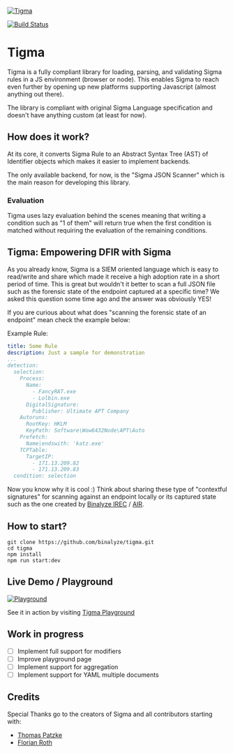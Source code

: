 [![Tigma](https://binalyze.github.io/tigma/public/header-image.png "Sigma + TypeScript = Tigma")](#)

[![Build Status](https://binalyze.visualstudio.com/Binalyze.Tigma/_apis/build/status/Binalyze.Tigma?branchName=master)](https://binalyze.visualstudio.com/Binalyze.Tigma/_build/latest?definitionId=11&branchName=master)

# Tigma
Tigma is a fully compliant library for loading, parsing, and validating Sigma rules in a JS environment (browser or node). This enables Sigma to reach even further by opening up new platforms supporting Javascript (almost anything out there). 

The library is compliant with original Sigma Language specification and doesn't have anything custom (at least for now).

## How does it work?
At its core, it converts Sigma Rule to an Abstract Syntax Tree (AST) of Identifier objects which makes it easier to implement backends. 

The only available backend, for now, is the "Sigma JSON Scanner" which is the main reason for developing this library.

### Evaluation
Tigma uses lazy evaluation behind the scenes meaning that writing a condition such as "1 of them" will return true when the first condition is matched without requiring the evaluation of the remaining conditions.  

## Tigma: Empowering DFIR with Sigma
As you already know, Sigma is a SIEM oriented language which is easy to read/write and share which made it receive a high adoption rate in a short period of time. This is great but wouldn't it better to scan a full JSON file such as the forensic state of the endpoint captured at a specific time? We asked this question some time ago and the answer was obviously YES!

If you are curious about what does "scanning the forensic state of an endpoint" mean check the example below:

Example Rule:
```yaml
title: Some Rule
description: Just a sample for demonstration
...
detection:
  selection:
    Process:
      Name: 
        - FancyRAT.exe
        - Lolbin.exe
      DigitalSignature:
        Publisher: Ultimate APT Company
    Autoruns:
      RootKey: HKLM
      KeyPath: Software\Wow6432Node\APT\Auto
    Prefetch:
      Name|endswith: 'katz.exe'
    TCPTable:
      TargetIP: 
        - 171.13.209.82
        - 171.13.209.83
  condition: selection
```

Now you know why it is cool :) Think about sharing these type of "contextful signatures" for scanning against an endpoint locally or its captured state such as the one created by [Binalyze IREC](http://binalyze.com/products/irec) / [AIR](http://binalyze.com/products/air).

## How to start?
```
git clone https://github.com/binalyze/tigma.git
cd tigma
npm install
npm run start:dev
```

## Live Demo / Playground
[![Playground](https://binalyze.github.io/tigma/public/playground-header.png "Tigma Playground")](https://binalyze.github.io/tigma/public/playground.htm)

See it in action by visiting <a href="https://binalyze.github.io/tigma/public/playground.htm" target="_blank">Tigma Playground</a>

## Work in progress
 - [ ] Implement full support for modifiers
 - [ ] Improve playground page
 - [ ] Implement support for aggregation
 - [ ] Implement support for YAML multiple documents
 
 ## Credits
 Special Thanks go to the creators of Sigma and all contributors starting with:
 - [Thomas Patzke](https://github.com/thomaspatzke)
 - [Florian Roth](https://github.com/Neo23x0)
